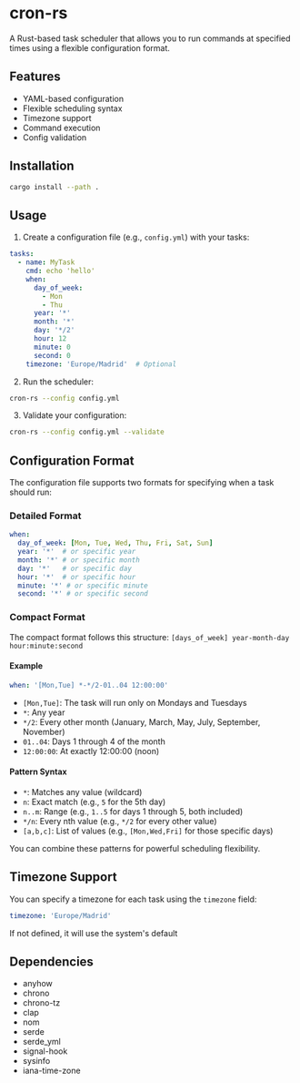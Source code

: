 # cron-rs

A Rust-based task scheduler that allows you to run commands at specified times using a flexible configuration format.

## Features

- YAML-based configuration
- Flexible scheduling syntax
- Timezone support
- Command execution
- Config validation

## Installation

```bash
cargo install --path .
```

## Usage

1. Create a configuration file (e.g., `config.yml`) with your tasks:

```yaml
tasks:
  - name: MyTask
    cmd: echo 'hello'
    when:
      day_of_week:
        - Mon
        - Thu
      year: '*'
      month: '*'
      day: '*/2'
      hour: 12
      minute: 0
      second: 0
    timezone: 'Europe/Madrid'  # Optional
```

2. Run the scheduler:

```bash
cron-rs --config config.yml
```

3. Validate your configuration:

```bash
cron-rs --config config.yml --validate
```

## Configuration Format

The configuration file supports two formats for specifying when a task should run:

### Detailed Format

```yaml
when:
  day_of_week: [Mon, Tue, Wed, Thu, Fri, Sat, Sun]
  year: '*'  # or specific year
  month: '*' # or specific month
  day: '*'   # or specific day
  hour: '*'  # or specific hour
  minute: '*' # or specific minute
  second: '*' # or specific second
```

### Compact Format

The compact format follows this structure:
`[days_of_week] year-month-day hour:minute:second`

#### Example

```yaml
when: '[Mon,Tue] *-*/2-01..04 12:00:00'
```

- `[Mon,Tue]`: The task will run only on Mondays and Tuesdays
- `*`: Any year
- `*/2`: Every other month (January, March, May, July, September, November)
- `01..04`: Days 1 through 4 of the month
- `12:00:00`: At exactly 12:00:00 (noon)


#### Pattern Syntax

- `*`: Matches any value (wildcard)
- `n`: Exact match (e.g., `5` for the 5th day)
- `n..m`: Range (e.g., `1..5` for days 1 through 5, both included)
- `*/n`: Every nth value (e.g., `*/2` for every other value)
- `[a,b,c]`: List of values (e.g., `[Mon,Wed,Fri]` for those specific days)

You can combine these patterns for powerful scheduling flexibility.


## Timezone Support

You can specify a timezone for each task using the `timezone` field:

```yaml
timezone: 'Europe/Madrid'
```

If not defined, it will use the system's default

## Dependencies

- anyhow
- chrono
- chrono-tz
- clap
- nom
- serde
- serde_yml
- signal-hook
- sysinfo
- iana-time-zone
